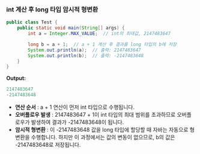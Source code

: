 ### int 계산 후 long 타입 암시적 형변환

```java
public class Test {
    public static void main(String[] args) {
        int a = Integer.MAX_VALUE;  // int의 최대값, 2147483647

        long b = a + 1;  // a + 1 계산 후 결과를 long 타입의 b에 저장
        System.out.println(a);  // 출력: 2147483647
        System.out.println(b);  // 출력: -2147483648
    }
}
```

**Output:**

```java
2147483647
-2147483648
```

- **연산 순서** : a + 1 연산이 먼저 int 타입으로 수행됩니다.
- **오버플로우 발생** : 2147483647 + 1이 int 타입의 최대 범위를 초과하므로 오버플로우가 발생하여 결과가 -2147483648이 됩니다.
- **암시적 형변환** : 이 -2147483648 값을 long 타입에 할당할 때 자바는 자동으로 형변환을 수행합니다. 하지만 이 과정에서는 값의 변동이 없으므로, b의 값은 -2147483648로 저장됩니다.
